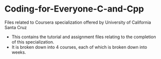 # Coding-for-Everyone-C-and-Cpp
Files related to Coursera specialization offered by University of California Santa Cruz
- This contains the tutorial and assignment files relating to the completion of this specialization.
- It is broken down into 4 courses, each of which is broken down into weeks. 
